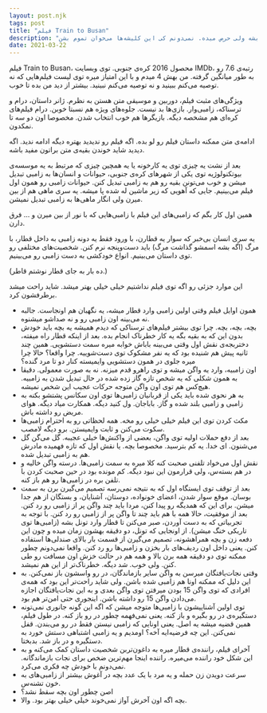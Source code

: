 ```yaml
---
layout: post.njk
tags: post
title: "فیلم Train to Busan"
description: "این فیلم خیلی می‌تونست بهتر بشه ولی حرص میده. نمی‌دونم کی این کلیشه‌ها می‌خوان تموم بشن."
date: 2021-03-22
---
```


فیلم Train to Busan، محصول 2016 کره‌ی جنوبی.
توی وبسایت IMDb، رتبه‌ی 7.6 رو به طور میانگین گرفته. من بهش 4 میدم و با این امتیاز میره توی لیست فیلم‌هایی که نه توصیه می‌کنم ببینید
و نه توصیه می‌کنم نبینید. بیشتر از دید من بده تا خوب.

ویژگی‌های مثبت فیلم، دوربین و موسیقی متن هستن به نظرم.
ژانر داستان، درام و ترسناکه، زامبی‌وار. بازی‌ها بد نیست. جلوه‌های ویژه هم نسبتا خوبن.
درام فیلم‌های کره‌ای هم مشخصه دیگه. بازیگرها هم خوب انتخاب شدن. مخصوصا اون دو سه تا نمکدون.

ادامه‌ی متن ممکنه داستان فیلم رو لو بده. اگه فیلم رو ندیدید بهتره دیگه ادامه ندید. اگه دیدید شاید خوندن بقیه‌ی متن براتون مفید باشه.

بعد از نشت یه چیزی توی یه کارخونه یا یه همچین چیزی که مرتبط به یه موسسه‌ی بیوتکنولوژیه توی یکی از شهرهای کره‌ی جنوبی، حیوانات و انسان‌ها به زامبی تبدیل میشن
و خوب می‌تونن بقیه رو هم به زامبی تبدیل کنن. حیوانات زامبی رو همون اول فیلم می‌بینیم. جایی که آهویی که زیر ماشین له شده پا میشه.
یه سری ماهی هم از بین میرن ولی انگار ماهی‌ها به زامبی تبدیل نمیشن.

همین اول کار بگم که زامبی‌های این فیلم با زامبی‌هایی که با نور از بین میرن و ... فرق دارن.

یه سری انسان بی‌خبر که سوار یه قطارن، با ورود فقط یه دونه زامبی به داخل قطار، با مرگ (اگه بشه اسمشو گذاشت مرگ) باید
دست‌وپنجه نرم کنن. شخصیت‌های مختلفی رو توی داستان می‌بینیم. انواع خودکشی به دست زامبی رو می‌بینیم.

(ده بار به جای قطار نوشتم قاطر.)

این موارد جزئی رو اگه توی فیلم نداشتیم خیلی خیلی بهتر میشد. شاید راحت میشد برطرفشون کرد.

- همون اوایل فیلم وقتی اولین زامبی وارد قطار میشه، یه نگهبان هم اونجاست. جالبه نه می‌بینه اون زامبی رو و نه صداشو میشنوه.
- بچه، بچه، بچه. چرا توی بیشتر فیلم‌های ترسناکی که دیدم همیشه یه بچه باید خودش بدون این که به بقیه بگه یه کار خطرناک
انجام بده. بعد از اینکه قطار راه میفته، دختربجه‌ی نقش اول وقتی می‌بینه باباش خوابه میره سمت دستشویی. همین چند ثانیه پیش هم شنیده بود
که یه نفر مشکوک توی دست‌شوییه. چرا واقعا؟ حالا چرا میره جلوی در همون دستشویی وایمیسته کنار دو تا مرد گنده؟
- اون زامبیه، وارد یه واگن میشه و توی راهرو قدم میزنه. نه به صورت معمولی. دقیقا به همون شکلی که یه شخص تازه گاز زده شده
در حال تبدیل شدن به زامبیه. هیچ‌کس هم توی اون واگن متوجه حرکات عجیب این شخص نمیشه.
- به هر نحوی شده باید یکی از قربانیان زامبی‌ها توی اون سکانس پشتشو بکنه به زامبی و زامبی بلند شده و گاز. باباجان. ول کنید دیگه. همکارت میاد دیگه. هوای مریض رو داشته باش.
- مکث کردن توی این فیلم خیلی خیلی رو مخه. همه لحظاتی رو به احترام زامبی‌ها سکوت می‌کنن و ثابت وایمیستن. برو دیگه لامصب.
- بعد از دفع حملات اولیه توی واگن، بعضی از واکنش‌ها خیلی عجیبه. گل می‌گن گل می‌شنون. ای خدا. یه کم بترسید. مخصوصا بچه. یا نقش اول که تازه فهمیده مادرش هم به زامبی تبدیل شده.
- نقش اول می‌خواد تلفنی صحبت کنه کلا میره به سمت زامبی‌ها. درسته واگن خالیه و در هم بسته‌س، ولی قرارمون این نبود دیگه.
کم مونده بود در حین صحبت کردن با تلفن بره در زامبی‌ها رو هم باز کنه.
- بعد از توقف توی ایستگاه اول که به نتیجه نمی‌رسه تصمیم می‌گیرن برن به سمت بوسان. موقع سوار شدن، اعضای خونواده، دوستان، آشنایان،
و بستگان از هم جدا میشن. برای این که همدیگه رو پیدا کنن، مردا باید چند واگن پر از زامبی رو رد کنن. بعد از موفقیت، حالا همه با هم باید
چند تا واگن پر از زامبی رو رد کنن. با توجه به تجربیاتی که به دست آوردن، صبر می‌کنن تا قطار وارد تونل بشه (زامبی‌ها توی تاریکی خنگ میشن).
از اونجایی که تونل، دو دقیقه بهشون زمان میده و چون این دفعه زن و بچه همراهشونه، تصمیم می‌گیرن از قسمت بار بالای صندلی‌ها استفاده کنن.
یعنی داخل اون ردیف‌های بار بخزن و زامبی‌ها رو رد کنن. واقعا نمی‌دونم چطور ممکنه توی دو دقیقه همه برن بالا و همه هم در حالت خزش اون مسافت رو طی کنن. ولی خوب. شد دیگه. خطرناک‌تر از این هم نمیشد.
- وقتی نجات‌یافتگان میرسن به واگن سایر بازماندگان، در رو واسشون باز نمی‌کنن. به این دلیل که ممکنه اونا هم زامبی شده باشن. ولی
شاید راحت‌تر این بود که همه‌ی افرادی که توی واگن 15 بودن میرفتن توی واگن بعدی و به این نجات‌یافتگان اجازه می‌دادن واگن 15 رو داشته باشن.
اینجوری حتی امن‌تر هم بود.
- توی اولین آشناییشون با زامبی‌ها متوجه میشن که اگه این گونه جانوری نمی‌تونه دستگیره‌ی در رو بگیره و باز کنه. یعنی نمی‌فهمه چطور در رو باز کنه. در طول فیلم، همین قضیه میشه یه اصل. یعنی اونایی که زامبی نیستن فقط در رو می‌بندن. قفل نمی‌کنن. این چه فرضیه‌ایه آخه؟
اومدیم و یه زامبی اشتباهی دستش خورد به دستگیره و در باز شد. بدبختا.
- آخرای فیلم، راننده‌ی قطار میره به داغون‌تربن شخصیت داستان کمک می‌کنه و به این شکل خود راننده می‌میره. راننده اینجا مهم‌ترین
ضخص برای نجات بازماندگانه. نمی‌دونم با خودش چه فکری می‌کرد.
- سرعت دویدن زن حمله و یه مرد با یک عدد بچه در آغوش بیشتر از زامبی‌های به خون تشنه‌س.
- اصن چطور اون بچه سقط نشد؟
- بچه اگه اون آخرش آواز نمی‌خوند خیلی خیلی بهتر بود. والا.